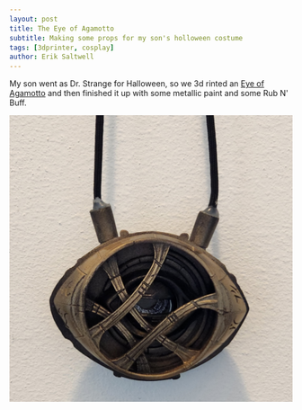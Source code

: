 ```yaml
---
layout: post
title: The Eye of Agamotto 
subtitle: Making some props for my son's holloween costume
tags: [3dprinter, cosplay]
author: Erik Saltwell
---
```

My son went as Dr. Strange for Halloween, so we 3d rinted an [Eye of Agamotto](https://en.wikipedia.org/wiki/Eye_of_Agamotto) and then finished it up with some metallic paint and some Rub N' Buff.

![Eye of Agamotto](/assets/img/eye_of_agamotto.jpg)
